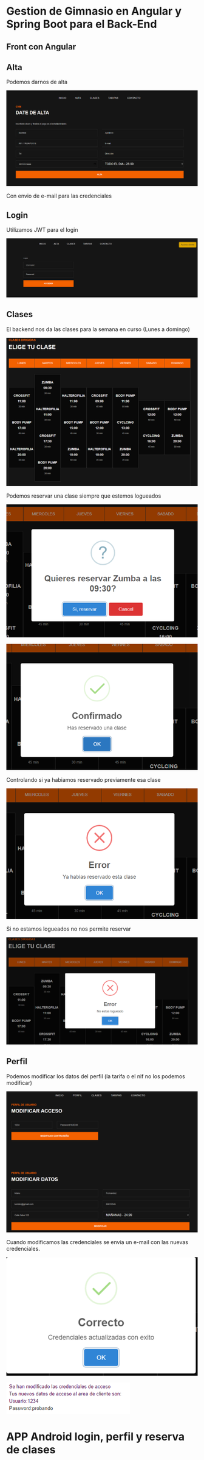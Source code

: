 # Gestion de Gimnasio en Angular y Spring Boot para el Back-End

## Front con Angular

## Alta

Podemos darnos de alta

![alta](https://github.com/MulDeveloper/GymClient/blob/develop/alta.png?raw=true)

Con envio de e-mail para las credenciales

## Login

Utilizamos JWT para el login

![login](https://github.com/MulDeveloper/GymClient/blob/develop/login.png?raw=true)

## Clases

El backend nos da las clases para la semana en curso (Lunes a domingo)

![clases](https://github.com/MulDeveloper/GymClient/blob/develop/clases.png?raw=true)

Podemos reservar una clase siempre que estemos logueados

![reserva](https://github.com/MulDeveloper/GymClient/blob/develop/reserva.png?raw=true)

![reser](https://github.com/MulDeveloper/GymClient/blob/develop/reservado.png?raw=true)

Controlando si ya habiamos reservado previamente esa clase

![reservado](https://github.com/MulDeveloper/GymClient/blob/develop/yareservado.png?raw=true)

Si no estamos logueados no nos permite reservar

![nologi](https://github.com/MulDeveloper/GymClient/blob/develop/nologueado.png?raw=true
)

## Perfil 

Podemos modificar los datos del perfil (la tarifa o el nif no los podemos modificar)

![perfil](https://github.com/MulDeveloper/GymClient/blob/develop/perfil.png?raw=true)

Cuando modificamos las credenciales se envia un e-mail con las nuevas credenciales.

![cred](https://github.com/MulDeveloper/GymClient/blob/develop/credenciales.png?raw=true
)

![email](https://github.com/MulDeveloper/GymClient/blob/develop/email.png?raw=true
)


# APP Android login, perfil y reserva de clases
